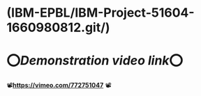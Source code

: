 # (IBM-EPBL/IBM-Project-51604-1660980812.git/)

# :o:*****Demonstration video link*****:o:

📽️**https://vimeo.com/772751047** 📽️

